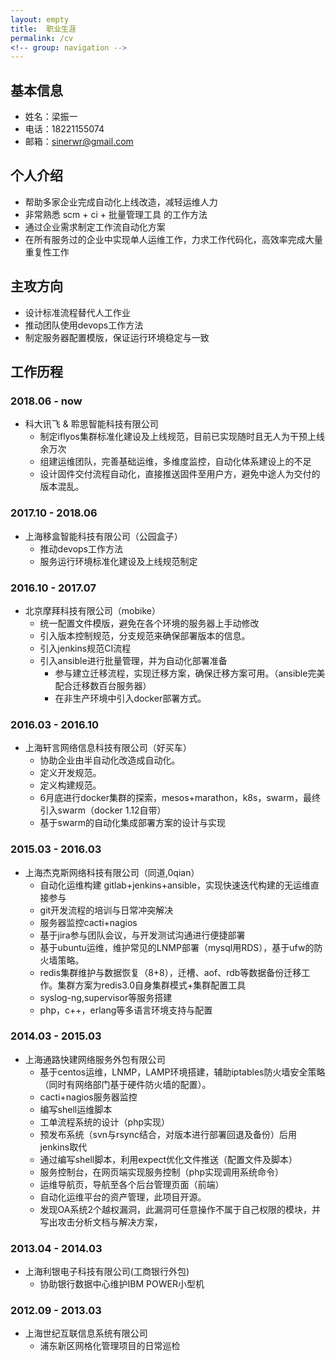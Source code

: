 ```yaml
---
layout: empty
title:  职业生涯
permalink: /cv
<!-- group: navigation -->
---
```


## 基本信息
- 姓名：梁振一
- 电话：18221155074
- 邮箱：<sinerwr@gmail.com>

## 个人介绍
- 帮助多家企业完成自动化上线改造，减轻运维人力
- 非常熟悉 scm + ci + 批量管理工具 的工作方法
- 通过企业需求制定工作流自动化方案
- 在所有服务过的企业中实现单人运维工作，力求工作代码化，高效率完成大量重复性工作

## 主攻方向
- 设计标准流程替代人工作业
- 推动团队使用devops工作方法
- 制定服务器配置模版，保证运行环境稳定与一致

## 工作历程

### 2018.06 - now
- 科大讯飞 & 聆思智能科技有限公司
  - 制定iflyos集群标准化建设及上线规范，目前已实现随时且无人为干预上线余万次
  - 组建运维团队，完善基础运维，多维度监控，自动化体系建设上的不足
  - 设计固件交付流程自动化，直接推送固件至用户方，避免中途人为交付的版本混乱。
  
### 2017.10 - 2018.06
- 上海移盒智能科技有限公司（公园盒子）
  - 推动devops工作方法
  - 服务运行环境标准化建设及上线规范制定

### 2016.10 - 2017.07
- 北京摩拜科技有限公司（mobike）
  - 统一配置文件模版，避免在各个环境的服务器上手动修改
  - 引入版本控制规范，分支规范来确保部署版本的信息。
  - 引入jenkins规范CI流程
  - 引入ansible进行批量管理，并为自动化部署准备
	- 参与建立迁移流程，实现迁移方案，确保迁移方案可用。（ansible完美配合迁移数百台服务器）
	- 在非生产环境中引入docker部署方式。

### 2016.03 - 2016.10
- 上海轩言网络信息科技有限公司（好买车）
  - 协助企业由半自动化改造成自动化。
  - 定义开发规范。
  - 定义构建规范。
  - 6月底进行docker集群的探索，mesos+marathon，k8s，swarm，最终引入swarm（docker 1.12自带）
  - 基于swarm的自动化集成部署方案的设计与实现

### 2015.03 - 2016.03
- 上海杰克斯网络科技有限公司（同道,0qian）
  - 自动化运维构建 gitlab+jenkins+ansible，实现快速迭代构建的无运维直接参与
  - git开发流程的培训与日常冲突解决
  - 服务器监控cacti+nagios
  - 基于jira参与团队会议，与开发测试沟通进行便捷部署
  - 基于ubuntu运维，维护常见的LNMP部署（mysql用RDS），基于ufw的防火墙策略。
  - redis集群维护与数据恢复（8+8），迁槽、aof、rdb等数据备份迁移工作。集群方案为redis3.0自身集群模式+集群配置工具
  - syslog-ng,supervisor等服务搭建
  - php，c++，erlang等多语言环境支持与配置

### 2014.03 - 2015.03
- 上海通路快建网络服务外包有限公司
  - 基于centos运维，LNMP，LAMP环境搭建，辅助iptables防火墙安全策略（同时有网络部门基于硬件防火墙的配置）。
  - cacti+nagios服务器监控
  - 编写shell运维脚本
  - 工单流程系统的设计（php实现）
  - 预发布系统（svn与rsync结合，对版本进行部署回退及备份）后用jenkins取代
  - 通过编写shell脚本，利用expect优化文件推送（配置文件及脚本）
  - 服务控制台，在网页端实现服务控制（php实现调用系统命令）
  - 运维导航页，导航至各个后台管理页面（前端）
  - 自动化运维平台的资产管理，此项目开源。
  - 发现OA系统2个越权漏洞，此漏洞可任意操作不属于自己权限的模块，并写出攻击分析文档与解决方案，

### 2013.04 - 2014.03
- 上海利银电子科技有限公司(工商银行外包)
  - 协助银行数据中心维护IBM POWER小型机

### 2012.09 - 2013.03
- 上海世纪互联信息系统有限公司
  - 浦东新区网格化管理项目的日常巡检